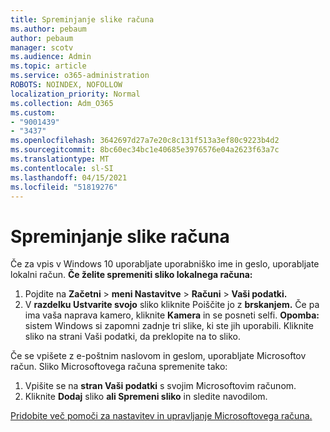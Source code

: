 ```yaml
---
title: Spreminjanje slike računa
ms.author: pebaum
author: pebaum
manager: scotv
ms.audience: Admin
ms.topic: article
ms.service: o365-administration
ROBOTS: NOINDEX, NOFOLLOW
localization_priority: Normal
ms.collection: Adm_O365
ms.custom:
- "9001439"
- "3437"
ms.openlocfilehash: 3642697d27a7e20c8c131f513a3ef80c9223b4d2
ms.sourcegitcommit: 8bc60ec34bc1e40685e3976576e04a2623f63a7c
ms.translationtype: MT
ms.contentlocale: sl-SI
ms.lasthandoff: 04/15/2021
ms.locfileid: "51819276"
---
```

# <a name="change-account-picture"></a>Spreminjanje slike računa

Če za vpis v Windows 10 uporabljate uporabniško ime in geslo, uporabljate lokalni račun. **Če želite spremeniti sliko lokalnega računa:**

1. Pojdite na **Začetni**  >  **meni Nastavitve**  >  **Računi**  >  **Vaši podatki.**
2. V **razdelku Ustvarite svojo** sliko kliknite Poiščite jo z **brskanjem.** Če pa ima vaša naprava kamero, kliknite **Kamera** in se posneti selfi. 
    **Opomba:** sistem Windows si zapomni zadnje tri slike, ki ste jih uporabili. Kliknite sliko na strani Vaši podatki, da preklopite na to sliko.

Če se vpišete z e-poštnim naslovom in geslom, uporabljate Microsoftov račun. Sliko Microsoftovega računa spremenite tako:

1. Vpišite se na **stran Vaši podatki** s svojim Microsoftovim računom.
2. Kliknite **Dodaj** sliko **ali Spremeni sliko** in sledite navodilom.

[Pridobite več pomoči za nastavitev in upravljanje Microsoftovega računa.](https://support.microsoft.com/products/microsoft-account?category=manage-account)
